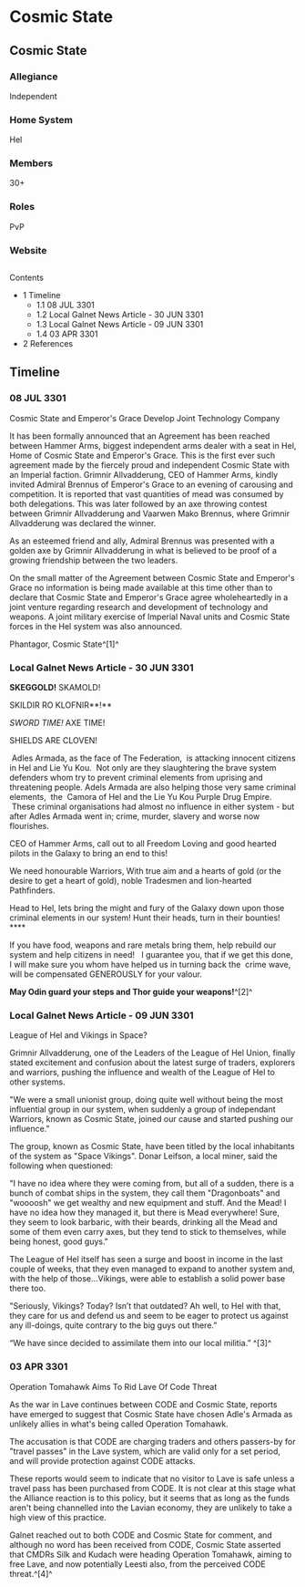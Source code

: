 # Cosmic State
## Cosmic State

		

### Allegiance

Independent

### Home System

Hel

### Members

30+

### Roles

PvP

### Website

## 

Contents

- 1 Timeline
    - 1.1 08 JUL 3301
    - 1.2 Local Galnet News Article - 30 JUN 3301
    - 1.3 Local Galnet News Article - 09 JUN 3301
    - 1.4 03 APR 3301
- 2 References

## Timeline

### 08 JUL 3301

Cosmic State and Emperor's Grace Develop Joint Technology Company 

It has been formally announced that an Agreement has been reached between Hammer Arms, biggest independent arms dealer with a seat in Hel, Home of Cosmic State and Emperor's Grace. This is the first ever such agreement made by the fiercely proud and independent Cosmic State with an Imperial faction. Grimnir Allvadderung, CEO of Hammer Arms, kindly invited Admiral Brennus of Emperor's Grace to an evening of carousing and competition. It is reported that vast quantities of mead was consumed by both delegations. This was later followed by an axe throwing contest between Grimnir Allvadderung and Vaarwen Mako Brennus, where Grimnir Allvadderung was declared the winner.

As an esteemed friend and ally, Admiral Brennus was presented with a golden axe by Grimnir Allvadderung in what is believed to be proof of a growing friendship between the two leaders.

On the small matter of the Agreement between Cosmic State and Emperor's Grace no information is being made available at this time other than to declare that Cosmic State and Emperor's Grace agree wholeheartedly in a joint venture regarding research and development of technology and weapons. A joint military exercise of Imperial Naval units and Cosmic State forces in the Hel system was also announced.

Phantagor, Cosmic State^[1]^

### Local Galnet News Article - 30 JUN 3301

**SKEGGOLD!**
SKAMOLD!

SKILDIR RO KLOFNIR**!**

*SWORD TIME!*
AXE TIME!  

SHIELDS ARE CLOVEN!

 Adles Armada, as the face of The Federation,  is attacking innocent citizens in Hel and Lie Yu Kou.  Not only are they slaughtering the brave system defenders whom try to prevent criminal elements from uprising and threatening people. Adels Armada are also helping those very same criminal elements,  the  Camora of Hel and the Lie Yu Kou Purple Drug Empire.  These criminal organisations had almost no influence in either system - but after Adles Armada went in; crime, murder, slavery and worse now flourishes.  

CEO of Hammer Arms, call out to all Freedom Loving and good hearted pilots in the Galaxy to bring an end to this!  

We need honourable Warriors, With true aim and a hearts of gold (or the desire to get a heart of gold), noble Tradesmen and lion-hearted Pathfinders.   

Head to Hel, lets bring the might and fury of the Galaxy down upon those criminal elements in our system! Hunt their heads, turn in their bounties! **** 

If you have food, weapons and rare metals bring them, help rebuild our system and help citizens in need!  
I guarantee you, that if we get this done, I will make sure you whom have helped us in turning back the  crime wave, will be compensated GENEROUSLY for your valour.  

**May Odin guard your steps and Thor guide your weapons!**^[2]^

### Local Galnet News Article - 09 JUN 3301

League of Hel and Vikings in Space?

Grimnir Allvadderung, one of the Leaders of the League of Hel Union, finally stated excitement and confusion about the latest surge of traders, explorers and warriors, pushing the influence and wealth of the League of Hel to other systems.

"We were a small unionist group, doing quite well without being the most influential group in our system, when suddenly a group of independant Warriors, known as Cosmic State, joined our cause and started pushing our influence."

The group, known as Cosmic State, have been titled by the local inhabitants of the system as "Space Vikings". Donar Leifson, a local miner, said the following when questioned:

"I have no idea where they were coming from, but all of a sudden, there is a bunch of combat ships in the system, they call them "Dragonboats" and "woooosh" we get wealthy and new equipment and stuff. And the Mead! I have no idea how they managed it, but there is Mead everywhere! Sure, they seem to look barbaric, with their beards, drinking all the Mead and some of them even carry axes, but they tend to stick to themselves, while being honest, good guys."

The League of Hel itself has seen a surge and boost in income in the last couple of weeks, that they even managed to expand to another system and, with the help of those...Vikings, were able to establish a solid power base there too.

"Seriously, Vikings? Today? Isn’t that outdated? Ah well, to Hel with that, they care for us and defend us and seem to be eager to protect us against any ill-doings, quite contrary to the big guys out there.”

“We have since decided to assimilate them into our local militia.” ^[3]^

### 03 APR 3301

Operation Tomahawk Aims To Rid Lave Of Code Threat

As the war in Lave continues between CODE and Cosmic State, reports have emerged to suggest that Cosmic State have chosen Adle's Armada as unlikely allies in what's being called Operation Tomahawk.

The accusation is that CODE are charging traders and others passers-by for "travel passes" in the Lave system, which are valid only for a set period, and will provide protection against CODE attacks.

These reports would seem to indicate that no visitor to Lave is safe unless a travel pass has been purchased from CODE. It is not clear at this stage what the Alliance reaction is to this policy, but it seems that as long as the funds aren't being channelled into the Lavian economy, they are unlikely to take a high view of this practice.

Galnet reached out to both CODE and Cosmic State for comment, and although no word has been received from CODE, Cosmic State asserted that CMDRs Silk and Kudach were heading Operation Tomahawk, aiming to free Lave, and now potentially Leesti also, from the perceived CODE threat.^[4]^